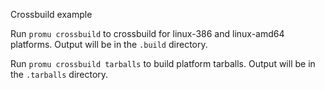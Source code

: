 Crossbuild example

Run `promu crossbuild` to crossbuild for linux-386 and linux-amd64 platforms.
Output will be in the `.build` directory.

Run `promu crossbuild tarballs` to build platform tarballs.
Output will be in the `.tarballs` directory.
